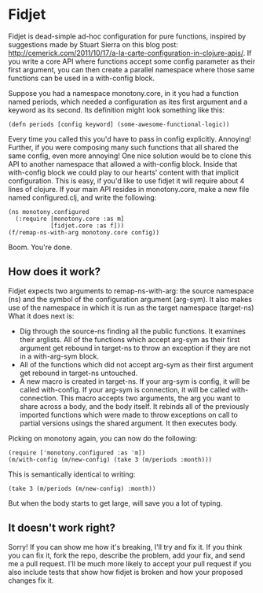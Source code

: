 # Fidjet

Fidjet is dead-simple ad-hoc configuration for pure functions, inspired by suggestions made by Stuart Sierra on this blog post: http://cemerick.com/2011/10/17/a-la-carte-configuration-in-clojure-apis/. If you write a core API where functions accept some config parameter as their first argument, you can then create a parallel namespace where those same functions can be used in a with-config block.

Suppose you had a namespace monotony.core, in it you had a function named periods, which needed a configuration as ites first argument and a keyword as its second. Its definition might look something like this:

    (defn periods [config keyword] (some-awesome-functional-logic))

Every time you called this you'd have to pass in config explicitly. Annoying! Further, if you were composing many such functions that all shared the same config, even more annoying! One nice solution would be to clone this API to another namespace that allowed a with-config block. Inside that with-config block we could play to our hearts' content with that implicit configuration. This is easy, if you'd like to use fidjet it will require about 4 lines of clojure. If your main API resides in monotony.core, make a new file named configured.clj, and write the following:

    (ns monotony.configured
      (:require [monotony.core :as m]
                [fidjet.core :as f]))
    (f/remap-ns-with-arg monotony.core config))

Boom. You're done.

## How does it work?

Fidjet expects two arguments to remap-ns-with-arg: the source namespace (ns) and the symbol of the configuration argument (arg-sym). It also makes use of the namespace in which it is run as the target namespace (target-ns) What it does next is:

* Dig through the source-ns finding all the public functions. It examines their arglists. All of the functions which accept arg-sym as their first argument get rebound in target-ns to throw an exception if they are not in a with-arg-sym block.
* All of the functions which did not accept arg-sym as their first argument get rebound in target-ns untouched.
* A new macro is created in target-ns. If your arg-sym is config, it will be called with-config. If your arg-sym is connection, it will be called with-connection. This macro accepts two arguments, the arg you want to share across a body, and the body itself. It rebinds all of the previously imported functions which were made to throw exceptions on call to partial versions usings the shared argument. It then executes body.

Picking on monotony again, you can now do the following:

    (require ['monotony.configured :as 'm])
    (m/with-config (m/new-config) (take 3 (m/periods :month)))

This is semantically identical to writing:

    (take 3 (m/periods (m/new-config) :month))

But when the body starts to get large, will save you a lot of typing.

## It doesn't work right?

Sorry! If you can show me how it's breaking, I'll try and fix it. If you think you can fix it, fork the repo, describe the problem, add your fix, and send me a pull request. I'll be much more likely to accept your pull request if you also include tests that show how fidjet is broken and how your proposed changes fix it.

